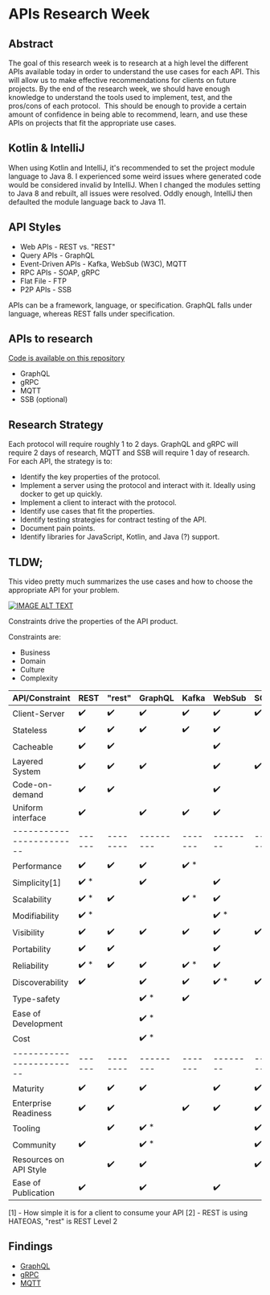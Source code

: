 # APIs Research Week

## Abstract

The goal of this research week is to research at a high level the different APIs available today in order to understand the use cases for each API. This will allow us to make effective recommendations for clients on future projects. By the end of the research week, we should have enough knowledge to understand the tools used to implement, test, and the pros/cons of each protocol.  This should be enough to provide a certain amount of confidence in being able to recommend, learn, and use these APIs on projects that fit the appropriate use cases.

## Kotlin &amp; IntelliJ
When using Kotlin and IntelliJ, it's recommended to set the project module language to Java 8. I experienced some weird issues where generated code would be considered invalid by IntelliJ. When I changed the modules setting to Java 8 and rebuilt, all issues were resolved. Oddly enough, IntelliJ then defaulted the module language back to Java 11.

## API Styles

- Web APIs - REST vs. "REST"
- Query APIs - GraphQL
- Event-Driven APIs - Kafka, WebSub (W3C), MQTT
- RPC APIs - SOAP, gRPC
- Flat File - FTP
- P2P APIs - SSB

APIs can be a framework, language, or specification. GraphQL falls under language, whereas REST falls under specification.

## APIs to research

[Code is available on this repository](https://github.com/mr-rampage/api-research)

- GraphQL
- gRPC
- MQTT
- SSB (optional)

## Research Strategy

Each protocol will require roughly 1 to 2 days. GraphQL and gRPC will require 2 days of research, MQTT and SSB will require 1 day of research. For each API, the strategy is to:

- Identify the key properties of the protocol.
- Implement a server using the protocol and interact with it. Ideally using docker to get up quickly.
- Implement a client to interact with the protocol.
- Identify use cases that fit the properties.
- Identify testing strategies for contract testing of the API.
- Document pain points.
- Identify libraries for JavaScript, Kotlin, and Java (?) support.

## TLDW;
This video pretty much summarizes the use cases and how to choose the appropriate API for your problem.

[![IMAGE ALT TEXT](http://img.youtube.com/vi/gRZbgsmDj_0/0.jpg)](http://www.youtube.com/watch?v=gRZbgsmDj_0 "Video Title")

Constraints drive the properties of the API product.

Constraints are:

- Business
- Domain
- Culture
- Complexity

| API/Constraint         | REST | "rest" | GraphQL | Kafka | WebSub | SOAP | gRPC | File | MQTT |
|------------------------|------|--------|---------|-------|--------|------|------|------|------|
| Client-Server          | ✔️    | ✔️      | ✔️       | ✔️     | ✔️      | ✔️    | ✔️    | ✔️    | ✔️    |
| Stateless              | ✔️    | ✔️      | ✔️       | ✔️     | ✔️      |      |      |      | ✔️    |
| Cacheable              | ✔️    | ✔️      |         |       | ✔️      |      |      |      | ✔️    |
| Layered System         | ✔️    | ✔️      | ✔️       |       | ✔️      | ✔️    |      |      |      |
| Code-on-demand         | ✔️    | ✔️      |         |       | ✔️      |      |      |      |      |
| Uniform interface      | ✔️    |        | ✔️       | ✔️     | ✔️      |      |      |      |      |
|------------------------|------|--------|---------|-------|--------|------|------|------|------|
| Performance            | ✔️    | ✔️      | ✔️       | ✔️  *  |        |      | ✔️  * |      | ✔️  * |
| Simplicity[1]          | ✔️  * |        | ✔️       |       | ✔️      |      | ✔️    |      | ✔️  * |
| Scalability            | ✔️  * | ✔️      |         | ✔️  *  | ✔️      |      |      |      | ✔️    |
| Modifiability          | ✔️  * |        |         |       | ✔️  *   |      |      |      |      |
| Visibility             | ✔️    | ✔️      | ✔️       | ✔️     | ✔️      | ✔️    |      |      |      |
| Portability            | ✔️    | ✔️      |         |       | ✔️      |      |      |      | ✔️    |
| Reliability            | ✔️  * | ✔️      | ✔️       | ✔️  *  | ✔️      |      | ✔️    |      | ✔️  * |
| Discoverability        | ✔️    |        | ✔️       | ✔️     | ✔️  *   | ✔️    |      |      |       |
| Type-safety            |      |        | ✔️  *    | ✔️     |        |      | ✔️  * |      |      |
| Ease of Development    |      |        | ✔️  *    |       |        |      |      | ✔️    | ✔️    |
| Cost                   |      |        | ✔️  *    |       |        |      |      | ✔️    | ✔️    |
|------------------------|------|--------|---------|-------|--------|------|------|------|------|
| Maturity               | ✔️    | ✔️      | ✔️       |       | ✔️      | ✔️    | ✔️    | ✔️    | ✔️    |
| Enterprise Readiness   | ✔️    | ✔️      |         | ✔️     | ✔️      | ✔️  * | ✔️    | ✔️    | ✔️    |
| Tooling                |      | ✔️      | ✔️  *    |       |        | ✔️    |      | ✔️    | ✔️    |
| Community              | ✔️    |        | ✔️  *    |       |        | ✔️    | ✔️    |      | ✔️    |
| Resources on API Style |      | ✔️      | ✔️       |       |        | ✔️    |      |      |      |
| Ease of Publication    | ✔️    |        | ✔️       |       | ✔️      |      |      |      |      |

[1] - How simple it is for a client to consume your API
[2] - REST is using HATEOAS, "rest" is REST Level 2

## Findings

- [GraphQL](./docs/graphql.md)
- [gRPC](./docs/grpc.md)
- [MQTT](./docs/mqtt.md)
